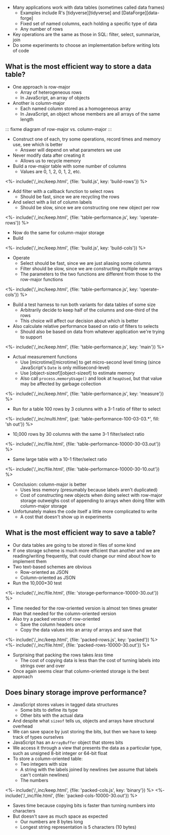 ---
---

-   Many applications work with data tables (sometimes called <g key="data_frame">data frames</g>)
    -   Examples include R's [tidyverse][tidyverse] and [DataForge][data-forge]
    -   Fixed set of named columns, each holding a specific type of data
    -   Any number of rows
-   Key operations are the same as those in SQL: filter, select, summarize, join
-   Do some experiments to choose an implementation before writing lots of code

## What is the most efficient way to store a data table?

-   One approach is <g key="row_major">row-major</g>
    -   Array of <g key="heterogeneous">heterogeneous</g> rows
    -   In JavaScript, an array of objects
-   Another is <g key="column_major">column-major</g>
    -   Each named column stored as a <g key="homogeneous">homogeneous</g> array
    -   In JavaScript, an object whose members are all arrays of the same length

::: fixme
diagram of row-major vs. column-major
:::

-   Construct one of each, try some operations, record times and memory use, see which is better
    -   Answer will depend on what parameters we use
-   Never modify data after creating it
    -   Allows us to recycle memory
-   Build a row-major table with some number of columns
    -   Values are 0, 1, 2, 0, 1, 2, etc.

<%- include('/_inc/keep.html', {file: 'build.js', key: 'build-rows'}) %>

-   Add filter with a callback function to select rows
    -   Should be fast, since we are recycling the rows
-   And select with a list of column labels
    -   Should be slow, since we are constructing one new object per row

<%- include('/_inc/keep.html', {file: 'table-performance.js', key: 'operate-rows'}) %>

-   Now do the same for column-major storage
-   Build

<%- include('/_inc/keep.html', {file: 'build.js', key: 'build-cols'}) %>

-   Operate
    -   Select should be fast, since we are just aliasing some columns
    -   Filter should be slow, since we are constructing multiple new arrays
    -   The parameters to the two functions are different from those to the row-major functions

<%- include('/_inc/keep.html', {file: 'table-performance.js', key: 'operate-cols'}) %>

-   Build a <g key="test_harness">test harness</g> to run both variants for data tables of some size
    -   Arbitrarily decide to keep half of the columns and one-third of the rows
    -   This choice will affect our decision about which is better
-   Also calculate relative performance based on ratio of filters to selects
    -   Should also be based on data from whatever application we're trying to support

<%- include('/_inc/keep.html', {file: 'table-performance.js', key: 'main'}) %>

-   Actual measurement functions
    -   Use [microtime][microtime] to get micro-second level timing (since JavaScript's `Date` is only millisecond-level)
    -   Use [object-sizeof][object-sizeof] to estimate memory
    -   Also call `process.memoryUsage()` and look at `heapUsed`, but that value may be affected by garbage collection

<%- include('/_inc/keep.html', {file: 'table-performance.js', key: 'measure'}) %>

-   Run for a table 100 rows by 3 columns with a 3-1 ratio of filter to select

<%- include('/_inc/multi.html', {pat: 'table-performance-100-03-03.*', fill: 'sh out'}) %>

-   10,000 rows by 30 columns with the same 3-1 filter/select ratio

<%- include('/_inc/file.html', {file: 'table-performance-10000-30-03.out'}) %>

-   Same large table with a 10-1 filter/select ratio

<%- include('/_inc/file.html', {file: 'table-performance-10000-30-10.out'}) %>

-   Conclusion: column-major is better
    -   Uses less memory (presumably because labels aren't duplicated)
    -   Cost of constructing new objects when doing select with row-major storage
        outweighs cost of appending to arrays when doing filter with column-major storage
-   Unfortunately makes the code itself a little more complicated to write
    -   A cost that doesn't show up in experiments

## What is the most efficient way to save a table?

-   Our data tables are going to be stored in files of some kind
-   If one storage scheme is much more efficient than another and we are reading/writing frequently,
    that could change our mind about how to implement them
-   Two text-based schemes are obvious
    -   Row-oriented as JSON
    -   Column-oriented as JSON
-   Run the 10,000×30 test

<%- include('/_inc/file.html', {file: 'storage-performance-10000-30.out'}) %>

-   Time needed for the row-oriented version is almost ten times greater than that needed for the column-oriented version
-   Also try a packed version of row-oriented
    -   Save the column headers once
    -   Copy the data values into an array of arrays and save that

<%- include('/_inc/keep.html', {file: 'packed-rows.js', key: 'packed'}) %>
<%- include('/_inc/file.html', {file: 'packed-rows-10000-30.out'}) %>

-   Surprising that packing the rows takes *less* time
    -   The cost of copying data is less than the cost of turning labels into strings over and over
-   Once again seems clear that column-oriented storage is the best approach

## Does binary storage improve performance?

-   JavaScript stores values in <g key="tagged_data">tagged</g> data structures
    -   Some bits to define its type
    -   Other bits with the actual data
-   And despite what `sizeof` tells us, objects and arrays have structural overhead
-   We can save space by just storing the bits, but then we have to keep track of types ourselves
-   JavaScript has an `ArrayBuffer` object that stores bits
-   We access it through a view that presents the data as a particular type, such as unsigned 8-bit integer or 64-bit float
-   To store a column-oriented table:
    -   Two integers with size
    -   A string with the labels joined by newlines (we assume that labels can't contain newlines)
    -   The numbers

<%- include('/_inc/keep.html', {file: 'packed-cols.js', key: 'binary'}) %>
<%- include('/_inc/file.html', {file: 'packed-cols-10000-30.out'}) %>

-   Saves time because copying bits is faster than turning numbers into characters
-   But doesn't save as much space as expected
    -   Our numbers are 8 bytes long
    -   Longest string representation is 5 characters (10 bytes)
